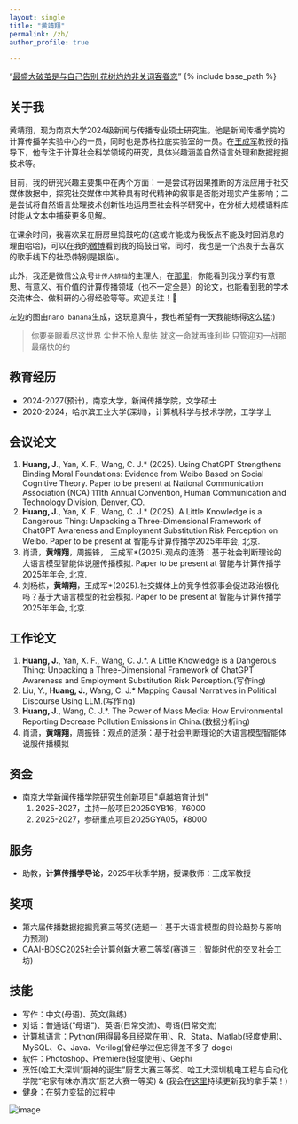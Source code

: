 ```yaml
---
layout: single
title: "黄靖翔"
permalink: /zh/
author_profile: true

---
```

“[最盛大破茧是与自己告别 花树灼灼非关词客眷恋](https://music.163.com/#/song?id=2153489801&uct2=%2B8IMeWXUOOskiuxF1aoJxQ%3D%3D&fx-wechatnew=t1&fx-wxqd=c&fx-wordtest=t1&fx-listentest=t3&H5_DownloadVIPGift=&playerUIModeId=76001&PlayerStyles_SynchronousSharing=t3&dlt=0846&app_version=9.2.61)”
{% include base_path %}
## 关于我
黄靖翔，现为南京大学2024级新闻与传播专业硕士研究生。他是新闻传播学院的计算传播学实验中心的一员，同时也是苏格拉底实验室的一员。在[王成军](https://chengjun.github.io/)教授的指导下，他专注于计算社会科学领域的研究，具体兴趣涵盖自然语言处理和数据挖掘技术等。

目前，我的研究兴趣主要集中在两个方面：一是尝试将因果推断的方法应用于社交媒体数据中，探究社交媒体中某种具有时代精神的叙事是否能对现实产生影响；二是尝试将自然语言处理技术创新性地运用至社会科学研究中，在分析大规模语料库时能从文本中捕获更多见解。

在课余时间，我喜欢呆在厨房里捣鼓吃的(这或许能成为我饭点不能及时回消息的理由哈哈)，可以在我的[微博](https://weibo.com/u/7313617592)看到我的捣鼓日常。同时，我也是一个热衷于去喜欢的歌手线下的社恐(特别是银临)。

此外，我还是微信公众号`计传大排档`的主理人，在[那里](https://mp.weixin.qq.com/mp/appmsgalbum?__biz=MzE5ODc1MjQ1MA==&action=getalbum&album_id=4105220332729024521&subscene=159&subscene=&scenenote=https%3A%2F%2Fmp.weixin.qq.com%2Fs%2FGbm34SpJQiZf3H33NSUmzw&nolastread=1#wechat_redirect)，你能看到我分享的有意思、有意义、有价值的计算传播领域（也不一定全是）的论文，也能看到我的学术交流体会、做科研的心得经验等等。欢迎关注！🎉

左边的图由`nano banana`生成，这玩意真牛，我也希望有一天我能练得这么猛:)

> 你要亲眼看尽这世界 尘世不怜人卑怯 就这一命就再锋利些 只管迎刃一战那最痛快的约

## 教育经历
- 2024-2027(预计)，南京大学，新闻传播学院，文学硕士
- 2020-2024，哈尔滨工业大学(深圳)，计算机科学与技术学院，工学学士

## 会议论文
1. **Huang, J**., Yan, X. F., Wang, C. J.* (2025). Using ChatGPT Strengthens Binding Moral Foundations: Evidence from Weibo Based on Social Cognitive Theory. Paper to be present at National Communication Association (NCA) 111th Annual Convention, Human Communication and Technology Division, Denver, CO.
2. **Huang, J.**, Yan, X. F., Wang, C. J.* (2025). A Little Knowledge is a Dangerous Thing: Unpacking a Three-Dimensional Framework of ChatGPT Awareness and Employment Substitution Risk Perception on Weibo. Paper to be present at 智能与计算传播学2025年年会, 北京.
3. 肖潇，**黄靖翔**，周振锋， 王成军*(2025).观点的涟漪：基于社会判断理论的大语言模型智能体说服传播模拟. Paper to be present at 智能与计算传播学2025年年会, 北京.
4. 刘杨栋，**黄靖翔**，王成军*(2025).社交媒体上的竞争性叙事会促进政治极化吗？基于大语言模型的社会模拟. Paper to be present at 智能与计算传播学2025年年会, 北京.

## 工作论文
1. **Huang, J.**, Yan, X. F., Wang, C. J.*. A Little Knowledge is a Dangerous Thing: Unpacking a Three-Dimensional Framework of ChatGPT Awareness and Employment Substitution Risk Perception.(写作ing)
2. Liu, Y., **Huang, J.**, Wang, C. J.* Mapping Causal Narratives in Political Discourse Using LLM.(写作ing)
3. **Huang, J.**, Wang, C. J.*. The Power of Mass Media: How Environmental Reporting Decrease Pollution Emissions in China.(数据分析ing)
4. 肖潇，**黄靖翔**，周振锋：观点的涟漪：基于社会判断理论的大语言模型智能体说服传播模拟


## 资金
- 南京大学新闻传播学院研究生创新项目"卓越培育计划"
  1. 2025-2027，主持一般项目2025GYB16，¥6000
  2. 2025-2027，参研重点项目2025GYA05，¥8000
 
## 服务
- 助教，**计算传播学导论**，2025年秋季学期，授课教师：王成军教授
 
## 奖项
- 第六届传播数据挖掘竞赛三等奖(选题一：基于大语言模型的舆论趋势与影响力预测)
- CAAI-BDSC2025社会计算创新大赛二等奖(赛道三：智能时代的交叉社会工坊)

## 技能
- 写作：中文(母语)、英文(熟练)
- 对话：普通话(“母语”)、英语(日常交流)、粤语(日常交流)
- 计算机语言：Python(用得最多且经常在用)、R、Stata、Matlab(轻度使用)、MySQL、C、Java、Verilog(~~曾经学过但忘得差不多了~~ doge)
- 软件：Photoshop、Premiere(轻度使用)、Gephi
- 烹饪(哈工大深圳“厨神的诞生”厨艺大赛三等奖、哈工大深圳机电工程与自动化学院“宅家有味亦清欢”厨艺大赛一等奖) & (我会在[这里](https://huang-jingxiang.github.io/menu/)持续更新我的拿手菜！)
- 健身：在努力变猛的过程中

![image](https://user-images.githubusercontent.com/543384/243150540-6efa85e2-8413-44fe-915b-0b0045c3960f.png)
